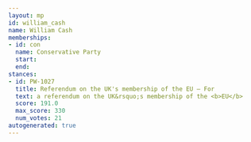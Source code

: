 ```yaml
---
layout: mp
id: william_cash
name: William Cash
memberships:
- id: con
  name: Conservative Party
  start: 
  end: 
stances:
- id: PW-1027
  title: Referendum on the UK's membership of the EU — For
  text: a referendum on the UK&rsquo;s membership of the <b>EU</b>
  score: 191.0
  max_score: 330
  num_votes: 21
autogenerated: true
---
```

